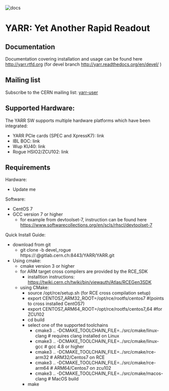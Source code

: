 ![docs](http://readthedocs.org/projects/yarr/badge/?version=latest)

# YARR: Yet Another Rapid Readout

## Documentation

Documentation covering installation and usage can be found here http://yarr.rtfd.org (for devel branch http://yarr.readthedocs.org/en/devel/ )

## Mailing list

Subscribe to the CERN mailing list: [yarr-user](https://e-groups.cern.ch/e-groups/EgroupsSubscription.do?egroupName=yarr-users)

## Supported Hardware:
The YARR SW supports multiple hardware platforms which have been integrated:

- YARR PCIe cards (SPEC and XpressK7): link
- IBL BOC: link
- Wup KU40: link
- Rogue HSIO2/ZCU102: link

## Requirements
Hardware:

- Update me

Software:

- CentOS 7
- GCC version 7 or higher
    - for example from devtoolset-7, instruction can be found here https://www.softwarecollections.org/en/scls/rhscl/devtoolset-7

Quick Install Guide:
- download from git 
	- git clone -b devel_rogue https://:@gitlab.cern.ch:8443/YARR/YARR.git
- Using cmake:
    - cmake version 3 or higher
    - for ARM target cross compilers are provided by the RCE_SDK
        - installtion instructions: https://twiki.cern.ch/twiki/bin/viewauth/Atlas/RCEGen3SDK
    - using CMake:
        - source /opt/rce/setup.sh (for RCE cross compilation setup)
        - export CENTOS7_ARM32_ROOT=/opt/rce/rootfs/centos7 #(points to cross installed CentOS7)
        - export CENTOS7_ARM64_ROOT=/opt/rce/rootfs/centos7_64 #for ZCU102 
        - cd build
        - select one of the supported toolchains
            - cmake3 ..  -DCMAKE_TOOLCHAIN_FILE=../src/cmake/linux-clang # requires clang installed on Linux
            - cmake3 ..  -DCMAKE_TOOLCHAIN_FILE=../src/cmake/linux-gcc # gcc 4.8 or higher
            - cmake3 ..  -DCMAKE_TOOLCHAIN_FILE=../src/cmake/rce-arm32 # ARM32/Centos7 on RCE
            - cmake3 ..  -DCMAKE_TOOLCHAIN_FILE=../src/cmake/rce-arm64 # ARM64/Centos7 on zcu102
            - cmake3 ..  -DCMAKE_TOOLCHAIN_FILE=../src/cmake/macos-clang # MacOS build
        - make
